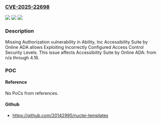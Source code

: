 ### [CVE-2025-22698](https://cve.mitre.org/cgi-bin/cvename.cgi?name=CVE-2025-22698)
![](https://img.shields.io/static/v1?label=Product&message=Accessibility%20Suite%20by%20Online%20ADA&color=blue)
![](https://img.shields.io/static/v1?label=Version&message=n%2Fa%3C%3D%204.16%20&color=brighgreen)
![](https://img.shields.io/static/v1?label=Vulnerability&message=CWE-862%20Missing%20Authorization&color=brighgreen)

### Description

Missing Authorization vulnerability in Ability, Inc Accessibility Suite by Online ADA allows Exploiting Incorrectly Configured Access Control Security Levels. This issue affects Accessibility Suite by Online ADA: from n/a through 4.16.

### POC

#### Reference
No PoCs from references.

#### Github
- https://github.com/20142995/nuclei-templates

